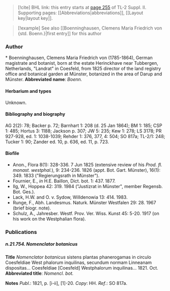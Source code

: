 > [!cite] BHL link: this entry starts at [page 255](https://www.biodiversitylibrary.org/page/33265452) of TL-2 Suppl. II.
> Supporting pages: [[Abbreviations|abbreviations]], [[Layout key|layout key]].

> [!example] See also [[Boenninghausen, Clemens Maria Friedrich von {std. Boenn.}|first entry]] for this author

### Author

\* Boenninghausen, Clemens Maria Friedrich von (1785-1864), German magistrate and botanist, born at the estate Herinckhave near Tubbergen, Netherlands, "Landrat" in Coesfeld, from 1825 director of the land registry office and botanical garden at Münster, botanized in the area of Darup and Münster. 
**Abbreviated name**: *Boenn.*

#### Herbarium and types

Unknown.

#### Bibliography and biography

AG 2(2): 78; Backer p. 72; Barnhart 1: 208 (d. 25 Jan 1864); BM 1: 185; CSP 1: 485; Hortus 3: 1188; Jackson p. 307; JW 5: 235; Kew 1: 278; LS 3178; PR 927-928, ed. 1: 1038-1039; Rehder 1: 376, 377, 4: 504; SO 817a; TL-2/1: 248; Tucker 1: 90; Zander ed. 10, p. 636, ed. 11, p. 723.

#### Biofile

- Anon., Flora 8(1): 328-336. 7 Jun 1825 (extensive review of his *Prod. fl. monast. westphal.*), 9: 234-236. 1826 (appt. Bot. Gart. Münster), 16(1): 349. 1833 ("Regierungsrath in Münster").
- Fournier, E., *in* H.E. Baillon, Dict. bot. 1: 437. 1877.
- Ilg, W., Hoppea 42: 319. 1984 ("Justizrat in Münster", member Regensb. Bot. Ges.).
- Lack, H.W. and O. v. Sydow, Willdenowia 13: 414. 1983.
- Runge, F., Abh. Landesmus. Naturk. Münster Westfalen 29: 28. 1967 (brief biogr. note).
- Schulz, A., Jahresber. Westf. Prov. Ver. Wiss. Kunst 45: 5-20. 1917 (on his work on the Westphalian flora).

### Publications

##### n.21.754. Nomenclator botanicus

**Title**
*Nomenclator botanicus* sistens plantas phanerogamas in circulo Coesfeldiae West phalorum inquilinas, secundum normam Linneanam dispositas... Coesfeldiae \[Coesfeld\] Westphalorum inquilinas... 1821. Oct.
**Abbreviated title**: *Nomencl. bot.*

**Notes**
*Publ*.: 1821, p. \[i-ii\], \[1\]-20. *Copy*: HH.
*Ref*.: SO 817a.

